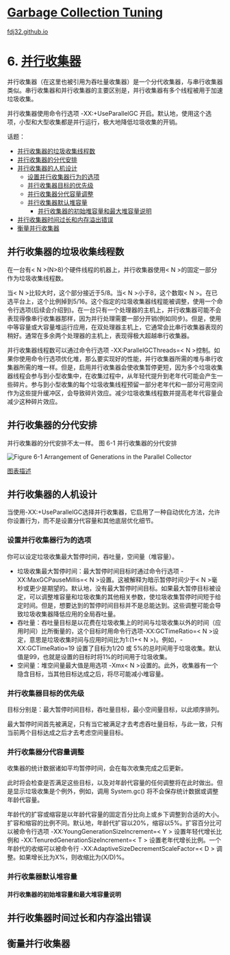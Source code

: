 [Garbage Collection Tuning](https://docs.oracle.com/en/java/javase/16/gctuning/introduction-garbage-collection-tuning.html)
===
[fdj32.github.io](https://fdj32.github.io)  
# 6. [并行收集器](https://docs.oracle.com/en/java/javase/16/gctuning/parallel-collector1.html)
并行收集器（在这里也被引用为吞吐量收集器）是一个分代收集器，与串行收集器类似。串行收集器和并行收集器的主要区别是，并行收集器有多个线程被用于加速垃圾收集。

并行收集器使用命令行选项 -XX:+UseParallelGC 开启。默认地，使用这个选项，小型和大型收集都是并行运行，极大地降低垃圾收集的开销。

话题：
- <a href="#gc6a">并行收集器的垃圾收集线程数</a>
- <a href="#gc6b">并行收集器的分代安排</a>
- <a href="#gc6c">并行收集器的人机设计</a>
  - <a href="#gc6c1">设置并行收集器行为的选项</a>
  - <a href="#gc6c2">并行收集器目标的优先级</a>
  - <a href="#gc6c3">并行收集器分代容量调整</a>
  - <a href="#gc6c4">并行收集器默认堆容量</a>
    - <a href="#gc6c4a">并行收集器的初始堆容量和最大堆容量说明</a>
- <a href="#gc6d">并行收集器时间过长和内存溢出错误</a>
- <a href="#gc6e">衡量并行收集器</a>

## <span id="gc6a">并行收集器的垃圾收集线程数</span>
在一台有< N >(N>8)个硬件线程的机器上，并行收集器使用< N >的固定一部分作为垃圾收集线程数。

当< N >比较大时，这个部分接近于5/8。当< N >小于8，这个数取< N >。在已选平台上，这个比例掉到5/16。这个指定的垃圾收集器线程能被调整，使用一个命令行选项(后续会介绍到)。在一台只有一个处理器的主机上，并行收集器可能不会表现得像串行收集器那样，因为并行处理需要一部分开销(例如同步)。但是，使用中等容量或大容量堆运行应用，在双处理器主机上，它通常会比串行收集器表现的稍好。通常在多余两个处理器的主机上，表现得极大超越串行收集器。

并行收集器线程数可以通过命令行选项 -XX:ParallelGCThreads=< N >控制。如果你使用命令行选项优化堆，那么要实现好的性能，并行收集器所需的堆与串行收集器所需的堆一样。但是，启用并行收集器会使收集暂停更短，因为多个垃圾收集器线程会参与到小型收集中，在收集过程中，从年轻代提升到老年代可能会产生一些碎片。参与到小型收集的每个垃圾收集线程预留一部分老年代和一部分可用空间作为这些提升缓冲区，会导致碎片效应。减少垃圾收集线程数并提高老年代容量会减少这种碎片效应。
## <span id="gc6b">并行收集器的分代安排</span>
并行收集器的分代安排不太一样。
图 6-1 并行收集器的分代安排

![Figure 6-1 Arrangement of Generations in the Parallel Collector](https://docs.oracle.com/en/java/javase/16/gctuning/img/jsgct_dt_002_armgnt_gn_pl_new.png "Description of Figure 6-1 follows")


<a href="https://docs.oracle.com/en/java/javase/16/gctuning/img_text/jsgct_dt_002_armgnt_gn_pl_new.html">图表描述</a>

## <span id="gc6c">并行收集器的人机设计</span>
当使用-XX:+UseParallelGC选择并行收集器，它启用了一种自动优化方法，允许你设置行为，而不是设置分代容量和其他底层优化细节。
### <span id="gc6c1">设置并行收集器行为的选项</span>
你可以设定垃圾收集最大暂停时间，吞吐量，空间量（堆容量）。
- 垃圾收集最大暂停时间：最大暂停时间目标时通过命令行选项 -XX:MaxGCPauseMillis=< N >设置。这被解释为暗示暂停时间少于< N >毫秒或更少是期望的。默认地，没有最大暂停时间目标。如果最大暂停目标被设定，可以调整堆容量和垃圾收集的其他相关参数，使垃圾收集暂停时间短于给定时间。但是，想要达到的暂停时间目标并不是总能达到。这些调整可能会导致垃圾收集器降低应用的全局吞吐量。
- 吞吐量：吞吐量目标是以花费在垃圾收集上的时间与垃圾收集以外的时间（应用时间）比所衡量的，这个目标时用命令行选项-XX:GCTimeRatio=< N >设定，意思是垃圾收集时间与应用时间比为1:(1+< N >)。例如，-XX:GCTimeRatio=19 设置了目标为1/20 或 5%的总时间用于垃圾收集。默认值是99，也就是设置的目标时将1%的时间用于垃圾收集。
- 空间量：堆空间量最大值是用选项 -Xmx< N >设置的。此外，收集器有一个隐含目标，当其他目标达成之后，将尽可能减小堆容量。
### <span id="gc6c2">并行收集器目标的优先级</span>
目标分别是：最大暂停时间目标，吞吐量目标，最小空间量目标，以此顺序排列。

最大暂停时间首先被满足，只有当它被满足才去考虑吞吐量目标，与此一致，只有当前两个目标达成之后才去考虑空间量目标。
### <span id="gc6c3">并行收集器分代容量调整</span>
收集器的统计数据诸如平均暂停时间，会在每次收集完成之后更新。

此时将会检查是否满足这些目标，以及对年龄代容量的任何调整将在此时做出。但是显示垃圾收集是个例外，例如，调用 System.gc() 将不会保存统计数据或调整年龄代容量。

年龄代的扩容或缩容是以年龄代容量的固定百分比向上或乡下调整到合适的大小。扩容和缩容的比例不同。默认地，年龄代扩容以20%，缩容以5%。扩容百分比可以被命令行选项 -XX:YoungGenerationSizeIncrement=< Y > 设置年轻代增长比例和 -XX:TenuredGenerationSizeIncrement=< T > 设置老年代增长比例。一个年龄代的收缩可以被命令行 -XX:AdaptiveSizeDecrementScaleFactor=< D > 调整。如果增长比为X%，则收缩比为(X/D)%。


### <span id="gc6c4">并行收集器默认堆容量</span>
#### <span id="gc6c4a">并行收集器的初始堆容量和最大堆容量说明</span>
## <span id="gc6d">并行收集器时间过长和内存溢出错误</span>
## <span id="gc6e">衡量并行收集器</span>
